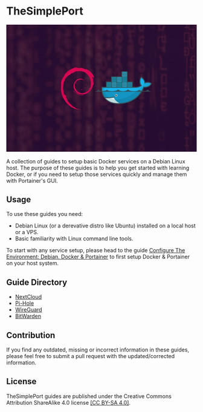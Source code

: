 <!-- omit in toc -->
# TheSimplePort
![Cover Image](ConfigureTheEnvironment/config-env-cover.jpg.webp)
<br/>

A collection of guides to setup basic Docker services on a Debian Linux host. The purpose of these guides is to help you get started with learning Docker, or if you need to setup those services quickly and manage them with Portainer's GUI. 

## Usage
To use these guides you need:
- Debian Linux (or a derevative distro like Ubuntu) installed on a local host  or a VPS.
- Basic familiarity with Linux command line tools.

To start with any service setup, please head to the guide [Configure The Environment: Debian, Docker & Portainer](ConfigureTheEnvironment/ConfigureTheEnvironment.md) to first setup Docker & Portainer on your host system.

## Guide Directory
- [NextCloud](DeployNextCloud/DeployNextCloud.md)
- [Pi-Hole](DeployPiHole/DeployPiHole.md)
- [WireGuard](DeployWireGuard/DeployWireGuard.md)
- [BitWarden](DeployBitWarden/DeployBitWarden.md)

## Contribution
If you find any outdated, missing or incorrect information in these guides, please feel free to submit a pull request with the updated/corrected information.

## License
TheSimplePort guides are published under the Creative Commons Attribution ShareAlike 4.0 license [[CC BY-SA 4.0]](https://creativecommons.org/licenses/by-sa/4.0/).